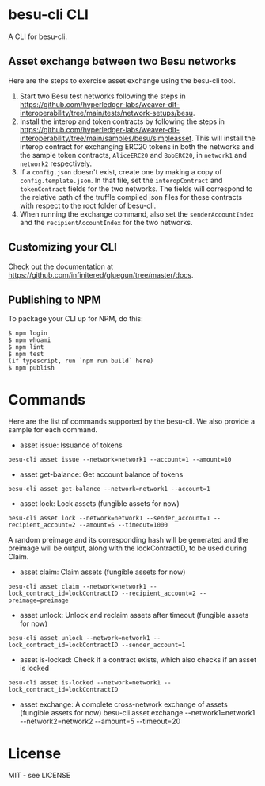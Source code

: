 # besu-cli CLI

A CLI for besu-cli.

## Asset exchange between two Besu networks
Here are the steps to exercise asset exchange using the besu-cli tool.

1) Start two Besu test networks following the steps in https://github.com/hyperledger-labs/weaver-dlt-interoperability/tree/main/tests/network-setups/besu.
2) Install the interop and token contracts by following the steps in https://github.com/hyperledger-labs/weaver-dlt-interoperability/tree/main/samples/besu/simpleasset. This will install the interop contract for exchanging ERC20 tokens in both the networks and the sample token contracts, `AliceERC20` and `BobERC20`, in `network1` and `network2` respectively.
3) If a `config.json` doesn't exist, create one by making a copy of `config.template.json`. In that file, set the `interopContract` and `tokenContract` fields for the two networks. The fields will correspond to the relative path of the truffle compiled json files for these contracts with respect to the root folder of besu-cli.
4) When running the exchange command, also set the `senderAccountIndex` and the `recipientAccountIndex` for the two networks.

## Customizing your CLI

Check out the documentation at https://github.com/infinitered/gluegun/tree/master/docs.

## Publishing to NPM

To package your CLI up for NPM, do this:

```shell
$ npm login
$ npm whoami
$ npm lint
$ npm test
(if typescript, run `npm run build` here)
$ npm publish
```

# Commands
Here are the list of commands supported by the besu-cli. We also provide a sample for each command.
- asset issue: Issuance of tokens
```
besu-cli asset issue --network=network1 --account=1 --amount=10
```
- asset get-balance: Get account balance of tokens
```
besu-cli asset get-balance --network=network1 --account=1
```
- asset lock: Lock assets (fungible assets for now)
```
besu-cli asset lock --network=network1 --sender_account=1 --recipient_account=2 --amount=5 --timeout=1000
```
A random preimage and its corresponding hash will be generated and the preimage will be output, along with the lockContractID, to be used during Claim.
- asset claim: Claim assets (fungible assets for now)
```
besu-cli asset claim --network=network1 --lock_contract_id=lockContractID --recipient_account=2 --preimage=preimage
```
- asset unlock: Unlock and reclaim assets after timeout (fungible assets for now)
```
besu-cli asset unlock --network=network1 --lock_contract_id=lockContractID --sender_account=1
```
- asset is-locked: Check if a contract exists, which also checks if an asset is locked
```
besu-cli asset is-locked --network=network1 --lock_contract_id=lockContractID
```
- asset exchange: A complete cross-network exchange of assets (fungible assets for now)
besu-cli asset exchange --network1=network1 --network2=network2 --amount=5 --timeout=20

# License

MIT - see LICENSE

